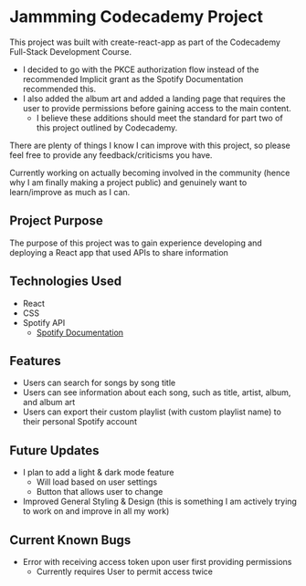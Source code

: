 # Jammming Codecademy Project

This project was built with create-react-app as part of the Codecademy Full-Stack Development Course.

* I decided to go with the PKCE authorization flow instead of the recommended Implicit grant as the Spotify Documentation recommended this.
* I also added the album art and added a landing page that requires the user to provide permissions before gaining access to the main content.
    - I believe these additions should meet the standard for part two of this project outlined by Codecademy.

There are plenty of things I know I can improve with this project, so please feel free to provide any feedback/criticisms you have.

Currently working on actually becoming involved in the community (hence why I am finally making a project public) and genuinely want to learn/improve as much as I can.

## Project Purpose

The purpose of this project was to gain experience developing and deploying a React app that used APIs to share information

## Technologies Used

- React
- CSS
- Spotify API
    - [Spotify Documentation](https://developer.spotify.com/documentation/web-api)

## Features

- Users can search for songs by song title
- Users can see information about each song, such as title, artist, album, and album art
- Users can export their custom playlist (with custom playlist name) to their personal Spotify account

## Future Updates

- I plan to add a light & dark mode feature
    - Will load based on user settings
    - Button that allows user to change
- Improved General Styling & Design (this is something I am actively trying to work on and improve in all my work)

## Current Known Bugs

- Error with receiving access token upon user first providing permissions
    - Currently requires User to permit access twice

